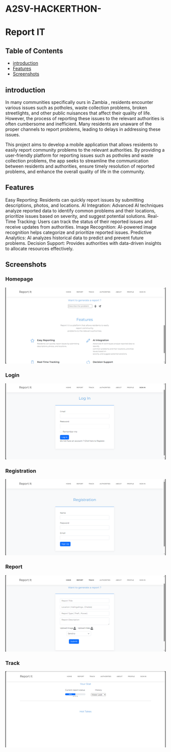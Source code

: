 # A2SV-HACKERTHON-
# Report IT

## Table of Contents
- [introduction](#introduction)
- [Features](#Features)
- [Screenshots](#screenshots)

## introduction
In many communities specifically ours in Zambia , residents encounter various issues such as potholes, 
waste collection problems, broken streetlights, and other public nuisances that affect their quality of life.
However, the process of reporting these issues to the relevant authorities is often cumbersome and inefficient.
Many residents are unaware of the proper channels to report problems, leading to delays in addressing these issues. 

This project aims to develop a mobile application that allows residents to easily report community problems to the relevant authorities. 
By providing a user-friendly platform for reporting issues such as potholes and waste collection problems, 
the app seeks to streamline the communication between residents and authorities, ensure timely resolution of reported problems,
and enhance the overall quality of life in the community.

## Features
Easy Reporting: Residents can quickly report issues by submitting descriptions, photos, and locations.
AI Integration: Advanced AI techniques analyze reported data to identify common problems and their locations, 
prioritize issues based on severity, and suggest potential solutions.
Real-Time Tracking: Users can track the status of their reported issues and receive updates from authorities.
Image Recognition: AI-powered image recognition helps categorize and prioritize reported issues.
Predictive Analytics: AI analyzes historical data to predict and prevent future problems.
Decision Support: Provides authorities with data-driven insights to allocate resources effectively.

## Screenshots
### Homepage
![Homepage](images/home.png)

### Login
![Feature 1](images/login.png)

### Registration
![Feature 2](images/registration.png)

### Report
![Feature 3](images/report.png)

### Track
![Feature 4](images/track.png)


